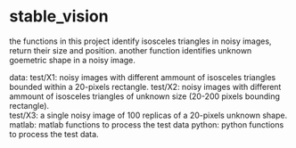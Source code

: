 # stable_vision

the functions in this project identify isosceles triangles in noisy images, return their size and position. 
another function identifies unknown goemetric shape in a noisy image.  

data: 
test/X1: noisy images with different ammount of isosceles triangles bounded within a 20-pixels rectangle. 
test/X2: noisy images with different ammount of isosceles triangles of unknown size (20-200 pixels bounding rectangle).   
test/X3: a single noisy image of 100 replicas of a 20-pixels unknown shape.
matlab: matlab functions to process the test data
python: python functions to process the test data.








